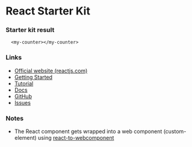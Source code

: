 # React Starter Kit

### Starter kit result

```showcase
  <my-counter></my-counter>
```

### Links

- [Official website (reactjs.com)](https://reactjs.org)
- [Getting Started](https://reactjs.org/docs/getting-started.html)
- [Tutorial](https://reactjs.org/tutorial/tutorial.html)
- [Docs](https://reactjs.org/docs/react-api.html)
- [GitHub](https://github.com/facebook/react)
- [Issues](https://github.com/facebook/react/issues)

### Notes

- The React component gets wrapped into a web component (custom-element) using [react-to-webcomponent](https://github.com/bitovi/react-to-webcomponent)
